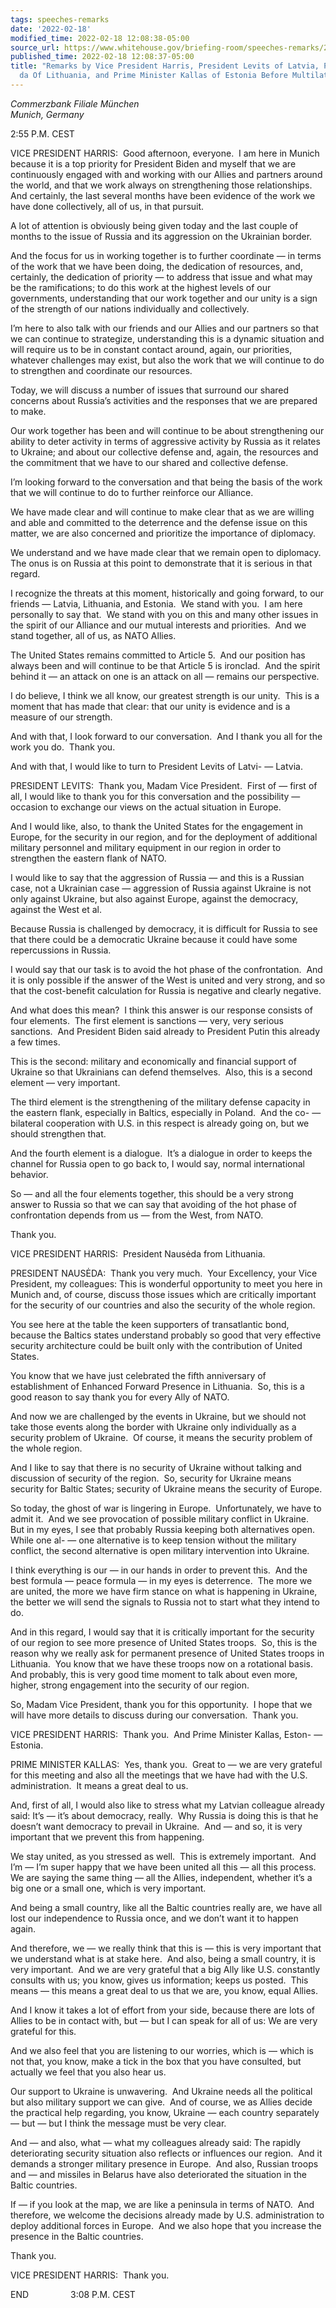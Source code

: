```yaml
---
tags: speeches-remarks
date: '2022-02-18'
modified_time: 2022-02-18 12:08:38-05:00
source_url: https://www.whitehouse.gov/briefing-room/speeches-remarks/2022/02/18/remarks-by-vice-president-harris-president-levits-of-latvia-president-nauseda-of-lithuania-and-prime-minister-kallas-of-estonia-before-multilateral-meeting/
published_time: 2022-02-18 12:08:37-05:00
title: "Remarks by Vice President Harris, President Levits of Latvia, President Naus\u0117\
  da Of Lithuania, and Prime Minister Kallas of Estonia Before Multilateral\_Meeting"
---
```

 
*Commerzbank Filiale München  
Munich, Germany*

2:55 P.M. CEST  
  
VICE PRESIDENT HARRIS:  Good afternoon, everyone.  I am here in Munich
because it is a top priority for President Biden and myself that we are
continuously engaged with and working with our Allies and partners
around the world, and that we work always on strengthening those
relationships.  And certainly, the last several months have been
evidence of the work we have done collectively, all of us, in that
pursuit.

A lot of attention is obviously being given today and the last couple of
months to the issue of Russia and its aggression on the Ukrainian
border.   
  
And the focus for us in working together is to further coordinate — in
terms of the work that we have been doing, the dedication of resources,
and, certainly, the dedication of priority — to address that issue and
what may be the ramifications; to do this work at the highest levels of
our governments, understanding that our work together and our unity is a
sign of the strength of our nations individually and collectively.

I’m here to also talk with our friends and our Allies and our partners
so that we can continue to strategize, understanding this is a dynamic
situation and will require us to be in constant contact around, again,
our priorities, whatever challenges may exist, but also the work that we
will continue to do to strengthen and coordinate our resources.

Today, we will discuss a number of issues that surround our shared
concerns about Russia’s activities and the responses that we are
prepared to make. 

Our work together has been and will continue to be about strengthening
our ability to deter activity in terms of aggressive activity by Russia
as it relates to Ukraine; and about our collective defense and, again,
the resources and the commitment that we have to our shared and
collective defense.

I’m looking forward to the conversation and that being the basis of the
work that we will continue to do to further reinforce our Alliance.

We have made clear and will continue to make clear that as we are
willing and able and committed to the deterrence and the defense issue
on this matter, we are also concerned and prioritize the importance of
diplomacy.

We understand and we have made clear that we remain open to diplomacy. 
The onus is on Russia at this point to demonstrate that it is serious in
that regard.

I recognize the threats at this moment, historically and going forward,
to our friends — Latvia, Lithuania, and Estonia.  We stand with you.  I
am here personally to say that.  We stand with you on this and many
other issues in the spirit of our Alliance and our mutual interests and
priorities.  And we stand together, all of us, as NATO Allies. 

The United States remains committed to Article 5.  And our position has
always been and will continue to be that Article 5 is ironclad.  And the
spirit behind it — an attack on one is an attack on all — remains our
perspective.

I do believe, I think we all know, our greatest strength is our unity. 
This is a moment that has made that clear: that our unity is evidence
and is a measure of our strength.

And with that, I look forward to our conversation.  And I thank you all
for the work you do.  Thank you.

And with that, I would like to turn to President Levits of Latvi- —
Latvia.

PRESIDENT LEVITS:  Thank you, Madam Vice President.  First of — first of
all, I would like to thank you for this conversation and the possibility
— occasion to exchange our views on the actual situation in Europe.

And I would like, also, to thank the United States for the engagement in
Europe, for the security in our region, and for the deployment of
additional military personnel and military equipment in our region in
order to strengthen the eastern flank of NATO.

I would like to say that the aggression of Russia — and this is a
Russian case, not a Ukrainian case — aggression of Russia against
Ukraine is not only against Ukraine, but also against Europe, against
the democracy, against the West et al. 

Because Russia is challenged by democracy, it is difficult for Russia to
see that there could be a democratic Ukraine because it could have some
repercussions in Russia.

I would say that our task is to avoid the hot phase of the
confrontation.  And it is only possible if the answer of the West is
united and very strong, and so that the cost-benefit calculation for
Russia is negative and clearly negative.

And what does this mean?  I think this answer is our response consists
of four elements.  The first element is sanctions — very, very serious
sanctions.  And President Biden said already to President Putin this
already a few times.

This is the second: military and economically and financial support of
Ukraine so that Ukrainians can defend themselves.  Also, this is a
second element — very important.

The third element is the strengthening of the military defense capacity
in the eastern flank, especially in Baltics, especially in Poland.  And
the co- — bilateral cooperation with U.S. in this respect is already
going on, but we should strengthen that.

And the fourth element is a dialogue.  It’s a dialogue in order to keeps
the channel for Russia open to go back to, I would say, normal
international behavior. 

So — and all the four elements together, this should be a very strong
answer to Russia so that we can say that avoiding of the hot phase of
confrontation depends from us — from the West, from NATO.  
  
Thank you.  
  
VICE PRESIDENT HARRIS:  President Nausėda from Lithuania.  
  
PRESIDENT NAUSĖDA:  Thank you very much.  Your Excellency, your Vice
President, my colleagues: This is wonderful opportunity to meet you here
in Munich and, of course, discuss those issues which are critically
important for the security of our countries and also the security of the
whole region.   
  
You see here at the table the keen supporters of transatlantic bond,
because the Baltics states understand probably so good that very
effective security architecture could be built only with the
contribution of United States.  
  
You know that we have just celebrated the fifth anniversary of
establishment of Enhanced Forward Presence in Lithuania.  So, this is a
good reason to say thank you for every Ally of NATO.  
  
And now we are challenged by the events in Ukraine, but we should not
take those events along the border with Ukraine only individually as a
security problem of Ukraine.  Of course, it means the security problem
of the whole region.  
  
And I like to say that there is no security of Ukraine without talking
and discussion of security of the region.  So, security for Ukraine
means security for Baltic States; security of Ukraine means the security
of Europe.   
  
So today, the ghost of war is lingering in Europe.  Unfortunately, we
have to admit it.  And we see provocation of possible military conflict
in Ukraine.  But in my eyes, I see that probably Russia keeping both
alternatives open.  While one al- — one alternative is to keep tension
without the military conflict, the second alternative is open military
intervention into Ukraine.   
  
I think everything is our — in our hands in order to prevent this.  And
the best formula — peace formula — in my eyes is deterrence.  The more
we are united, the more we have firm stance on what is happening in
Ukraine, the better we will send the signals to Russia not to start what
they intend to do.   
  
And in this regard, I would say that it is critically important for the
security of our region to see more presence of United States troops. 
So, this is the reason why we really ask for permanent presence of
United States troops in Lithuania.  You know that we have these troops
now on a rotational basis.  And probably, this is very good time moment
to talk about even more, higher, strong engagement into the security of
our region.   
  
So, Madam Vice President, thank you for this opportunity.  I hope that
we will have more details to discuss during our conversation.  Thank
you.  
  
VICE PRESIDENT HARRIS:  Thank you.  And Prime Minister Kallas, Eston- —
Estonia.  
  
PRIME MINISTER KALLAS:  Yes, thank you.  Great to — we are very grateful
for this meeting and also all the meetings that we have had with the
U.S. administration.  It means a great deal to us.   
  
And, first of all, I would also like to stress what my Latvian colleague
already said: It’s — it’s about democracy, really.  Why Russia is doing
this is that he doesn’t want democracy to prevail in Ukraine.  And — and
so, it is very important that we prevent this from happening.   
  
We stay united, as you stressed as well.  This is extremely important. 
And I’m — I’m super happy that we have been united all this — all this
process.  We are saying the same thing — all the Allies, independent,
whether it’s a big one or a small one, which is very important.   
  
And being a small country, like all the Baltic countries really are, we
have all lost our independence to Russia once, and we don’t want it to
happen again.   
  
And therefore, we — we really think that this is — this is very
important that we understand what is at stake here.  And also, being a
small country, it is very important.  And we are very grateful that a
big Ally like U.S. constantly consults with us; you know, gives us
information; keeps us posted.  This means — this means a great deal to
us that we are, you know, equal Allies.   
  
And I know it takes a lot of effort from your side, because there are
lots of Allies to be in contact with, but — but I can speak for all of
us: We are very grateful for this.   
  
And we also feel that you are listening to our worries, which is — which
is not that, you know, make a tick in the box that you have consulted,
but actually we feel that you also hear us.   
  
Our support to Ukraine is unwavering.  And Ukraine needs all the
political but also military support we can give.  And of course, we as
Allies decide the practical help regarding, you know, Ukraine — each
country separately — but — but I think the message must be very
clear.   
  
And — and also, what — what my colleagues already said: The rapidly
deteriorating security situation also reflects or influences our
region.  And it demands a stronger military presence in Europe.  And
also, Russian troops and — and missiles in Belarus have also
deteriorated the situation in the Baltic countries.   
  
If — if you look at the map, we are like a peninsula in terms of NATO. 
And therefore, we welcome the decisions already made by U.S.
administration to deploy additional forces in Europe.  And we also hope
that you increase the presence in the Baltic countries.   
  
Thank you.  
  
VICE PRESIDENT HARRIS:  Thank you.  
  
END                 3:08 P.M. CEST

